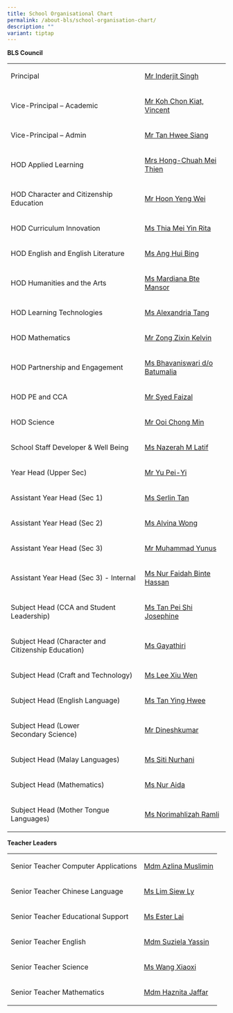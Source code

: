 ```yaml
---
title: School Organisational Chart
permalink: /about-bls/school-organisation-chart/
description: ""
variant: tiptap
---
```

<p><strong>BLS Council</strong></p><table><tbody><tr><td rowspan="1" colspan="1"><p>Principal</p></td><td rowspan="1" colspan="1"><p><a href="mailto:Inderjit_SINGH@schools.gov.sg" rel="noopener noreferrer nofollow" target="_blank">Mr Inderjit Singh</a></p></td></tr><tr><td rowspan="1" colspan="1"><p>Vice-Principal – Academic</p></td><td rowspan="1" colspan="1"><p><a href="mailto:koh_chon_kiat@schools.gov.sg" rel="noopener noreferrer nofollow" target="_blank">Mr Koh Chon Kiat, Vincent</a></p></td></tr><tr><td rowspan="1" colspan="1"><p>Vice-Principal – Admin</p></td><td rowspan="1" colspan="1"><p><a href="mailto:tan_hwee_siang@schools.gov.sg" rel="noopener noreferrer nofollow" target="_blank">Mr Tan Hwee Siang</a></p></td></tr><tr><td rowspan="1" colspan="1"><p>HOD Applied Learning</p></td><td rowspan="1" colspan="1"><p><a href="mailto:chuah_mei_thien@moe.edu.sg" rel="noopener noreferrer nofollow" target="_blank">Mrs Hong-Chuah Mei Thien</a></p></td></tr><tr><td rowspan="1" colspan="1"><p>HOD Character and Citizenship Education</p></td><td rowspan="1" colspan="1"><p><a href="mailto:hoon_yeng_wei@moe.edu.sg" rel="noopener noreferrer nofollow" target="_blank">Mr Hoon Yeng Wei</a></p></td></tr><tr><td rowspan="1" colspan="1"><p>HOD Curriculum Innovation</p></td><td rowspan="1" colspan="1"><p><a href="mailto:thia_mei_yin_rita@moe.edu.sg" rel="noopener noreferrer nofollow" target="_blank">Ms Thia Mei Yin Rita</a></p></td></tr><tr><td rowspan="1" colspan="1"><p>HOD English and English Literature</p></td><td rowspan="1" colspan="1"><p><a href="mailto:ang_hui_bing@moe.edu.sg" rel="noopener noreferrer nofollow" target="_blank">Ms Ang Hui Bing</a></p></td></tr><tr><td rowspan="1" colspan="1"><p>HOD Humanities and the Arts</p></td><td rowspan="1" colspan="1"><p><a href="mailto:mardiana_mansor@moe.edu.sg" rel="noopener noreferrer nofollow" target="_blank">Ms Mardiana Bte Mansor</a></p></td></tr><tr><td rowspan="1" colspan="1"><p>HOD Learning Technologies</p></td><td rowspan="1" colspan="1"><p><a href="mailto:alexandria_tang@moe.edu.sg" rel="noopener noreferrer nofollow" target="_blank">Ms Alexandria Tang</a></p></td></tr><tr><td rowspan="1" colspan="1"><p>HOD Mathematics</p></td><td rowspan="1" colspan="1"><p><a href="mailto:zong_zixin_kelvin@moe.edu.sg" rel="noopener noreferrer nofollow" target="_blank">Mr Zong Zixin Kelvin</a></p></td></tr><tr><td rowspan="1" colspan="1"><p>HOD Partnership and Engagement</p></td><td rowspan="1" colspan="1"><p><a href="mailto:Bhavaniswari_B@moe.edu.sg" rel="noopener noreferrer nofollow" target="_blank">Ms Bhavaniswari d/o Batumalia</a></p></td></tr><tr><td rowspan="1" colspan="1"><p>HOD PE and CCA</p></td><td rowspan="1" colspan="1"><p><a href="mailto:Syed_Faizal_Js_Tamizzuddin@moe.edu.sg" rel="noopener noreferrer nofollow" target="_blank">Mr Syed Faizal</a></p></td></tr><tr><td rowspan="1" colspan="1"><p>HOD Science</p></td><td rowspan="1" colspan="1"><p><a href="mailto:ooi_chong_min@moe.edu.sg" rel="noopener noreferrer nofollow" target="_blank">Mr Ooi Chong Min</a></p></td></tr><tr><td rowspan="1" colspan="1"><p>School Staff Developer &amp; Well Being</p></td><td rowspan="1" colspan="1"><p><a href="mailto:nazerah_mohamed_latif@moe.edu.sg" rel="noopener noreferrer nofollow" target="_blank">Ms Nazerah M Latif</a></p></td></tr><tr><td rowspan="1" colspan="1"><p>Year Head (Upper Sec)</p></td><td rowspan="1" colspan="1"><p><a href="mailto:Yu_Pei_Yi@moe.edu.sg" rel="noopener noreferrer nofollow" target="_blank">Mr Yu Pei-Yi</a></p></td></tr><tr><td rowspan="1" colspan="1"><p>Assistant Year Head (Sec 1)</p></td><td rowspan="1" colspan="1"><p><a href="mailto:tan_zhi_ying_serlin@moe.edu.sg" rel="noopener noreferrer nofollow" target="_blank">Ms Serlin Tan</a></p></td></tr><tr><td rowspan="1" colspan="1"><p>Assistant Year Head (Sec 2)</p></td><td rowspan="1" colspan="1"><p><a href="mailto:wong_hui_yi_alvina@moe.edu.sg" rel="noopener noreferrer nofollow" target="_blank">Ms Alvina Wong</a></p></td></tr><tr><td rowspan="1" colspan="1"><p>Assistant Year Head (Sec 3)</p></td><td rowspan="1" colspan="1"><p><a href="mailto:muhammad_yunus_sunanwi@schools.gov.sg" rel="noopener noreferrer nofollow" target="_blank">Mr Muhammad Yunus</a></p></td></tr><tr><td rowspan="1" colspan="1"><p>Assistant Year Head (Sec 3) - Internal</p></td><td rowspan="1" colspan="1"><p><a href="mailto:nur_faidah_hassan@moe.edu.sg" rel="noopener noreferrer nofollow" target="_blank">Ms Nur Faidah Binte Hassan</a></p></td></tr><tr><td rowspan="1" colspan="1"><p>Subject Head (CCA and Student Leadership)</p></td><td rowspan="1" colspan="1"><p><a href="mailto:tan_pei_shi_josephine@moe.edu.sg" rel="noopener noreferrer nofollow" target="_blank">Ms Tan Pei Shi Josephine</a></p></td></tr><tr><td rowspan="1" colspan="1"><p>Subject Head (Character and Citizenship Education)</p></td><td rowspan="1" colspan="1"><p><a href="mailto:%20gayathiri_nandakuma@moe.edu.sg" rel="noopener noreferrer nofollow" target="_blank">Ms Gayathiri</a></p></td></tr><tr><td rowspan="1" colspan="1"><p>Subject Head (Craft and Technology)</p></td><td rowspan="1" colspan="1"><p><a href="mailto:lee_xiu_wen@moe.edu.sg" rel="noopener noreferrer nofollow" target="_blank">Ms Lee Xiu Wen</a></p></td></tr><tr><td rowspan="1" colspan="1"><p>Subject Head (English Language)</p></td><td rowspan="1" colspan="1"><p><a href="mailto:tan_ying_hwee@moe.edu.sg" rel="noopener noreferrer nofollow" target="_blank">Ms Tan Ying Hwee</a></p></td></tr><tr><td rowspan="1" colspan="1"><p>Subject Head (Lower Secondary&nbsp;Science)</p></td><td rowspan="1" colspan="1"><p><a href="mailto:dineshkumar_m_subramaniam@moe.edu.sg" rel="noopener noreferrer nofollow" target="_blank">Mr Dineshkumar</a></p></td></tr><tr><td rowspan="1" colspan="1"><p>Subject Head (Malay Languages)</p></td><td rowspan="1" colspan="1"><p><a href="mailto:%20siti_nurhani_kamsani@moe.edu.sg" rel="noopener noreferrer nofollow" target="_blank">Ms Siti Nurhani</a></p></td></tr><tr><td rowspan="1" colspan="1"><p>Subject Head&nbsp;(Mathematics)</p></td><td rowspan="1" colspan="1"><p><a href="mailto:%20nur_aida_md_khalid@moe.edu.sg" rel="noopener noreferrer nofollow" target="_blank">Ms Nur Aida</a></p></td></tr><tr><td rowspan="1" colspan="1"><p>Subject Head (Mother Tongue Languages)</p></td><td rowspan="1" colspan="1"><p><a href="mailto:norimahlizah_ramli@moe.edu.sg" rel="noopener noreferrer nofollow" target="_blank">Ms Norimahlizah Ramli</a></p></td></tr></tbody></table><p><strong>Teacher Leaders</strong></p><table><tbody><tr><td rowspan="1" colspan="1"><p>Senior Teacher Computer Applications</p></td><td rowspan="1" colspan="1"><p><a href="mailto:azlina_muslimin@moe.edu.sg" rel="noopener noreferrer nofollow" target="_blank">Mdm Azlina Muslimin</a></p></td></tr><tr><td rowspan="1" colspan="1"><p>Senior Teacher Chinese Language</p></td><td rowspan="1" colspan="1"><p><a href="mailto:lim_siew_ly_a@moe.edu.sg" rel="noopener noreferrer nofollow" target="_blank">Ms Lim Siew Ly</a></p></td></tr><tr><td rowspan="1" colspan="1"><p>Senior Teacher Educational Support</p></td><td rowspan="1" colspan="1"><p><a href="mailto:lim_siew_ly_a@moe.edu.sg" rel="noopener noreferrer nofollow" target="_blank">Ms Ester Lai</a></p></td></tr><tr><td rowspan="1" colspan="1"><p>Senior Teacher English</p></td><td rowspan="1" colspan="1"><p><a href="mailto:suziela_yassin@moe.edu.sg" rel="noopener noreferrer nofollow" target="_blank">Mdm Suziela Yassin</a></p></td></tr><tr><td rowspan="1" colspan="1"><p>Senior Teacher Science</p></td><td rowspan="1" colspan="1"><p><a href="mailto:wang_xiaoxi@moe.edu.sg" rel="noopener noreferrer nofollow" target="_blank">Ms Wang Xiaoxi</a></p></td></tr><tr><td rowspan="1" colspan="1"><p>Senior Teacher Mathematics</p></td><td rowspan="1" colspan="1"><p><a href="mailto:haznita_jaafar@moe.edu.sg" rel="noopener noreferrer nofollow" target="_blank">Mdm Haznita Jaffar</a></p></td></tr></tbody></table><p></p>